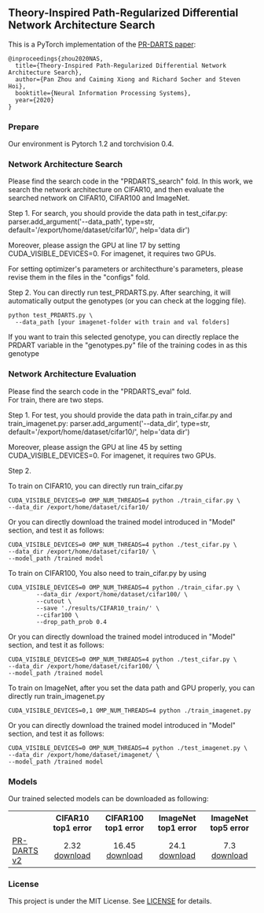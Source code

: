 ## Theory-Inspired Path-Regularized Differential Network Architecture Search

This is a PyTorch implementation of the [PR-DARTS paper](https://arxiv.org/pdf/2006.16537.pdf):
```
@inproceedings{zhou2020NAS,
  title={Theory-Inspired Path-Regularized Differential Network Architecture Search},
  author={Pan Zhou and Caiming Xiong and Richard Socher and Steven Hoi},
  booktitle={Neural Information Processing Systems},
  year={2020}
}
```
### Prepare
Our environment is Pytorch 1.2 and torchvision 0.4. 

### Network Architecture Search
Please find the search code in the "PRDARTS_search" fold. In this work, we search the network architecture on CIFAR10, and then evaluate the searched network on CIFAR10, CIFAR100 and ImageNet.


Step 1.
For search, you should provide the data path in test_cifar.py:
parser.add_argument('--data_path', type=str, default='/export/home/dataset/cifar10/', help='data dir')

Moreover, please assign the GPU at line 17 by setting CUDA_VISIBLE_DEVICES=0. For imagenet, it requires
two GPUs.

For setting optimizer's parameters or architecthure's parameters, please revise them in the files in the "configs" fold.

Step 2.
You can directly run test_PRDARTS.py. After searching, it will automatically output the genotypes (or you can check at the logging file).


```
python test_PRDARTS.py \
  --data_path [your imagenet-folder with train and val folders]
```

If you want to train this selected  genotype, you can directly replace the PRDART variable in the "genotypes.py" file of the training codes in  as this genotype

### Network Architecture Evaluation
Please find the search code in the "PRDARTS_eval" fold.  
For train, there are two steps.

Step 1.
For test, you should provide the data path in train_cifar.py and train_imagenet.py:
parser.add_argument('--data_dir', type=str, default='/export/home/dataset/cifar10/', help='data dir')

Moreover, please assign the GPU at line 45 by setting CUDA_VISIBLE_DEVICES=0. For imagenet, it requires
two GPUs.

Step 2.

To train on CIFAR10, you can directly run train_cifar.py
```
CUDA_VISIBLE_DEVICES=0 OMP_NUM_THREADS=4 python ./train_cifar.py \
--data_dir /export/home/dataset/cifar10/ 
```
Or you can directly download the trained model introduced in "Model" section, and test it as follows:
```
CUDA_VISIBLE_DEVICES=0 OMP_NUM_THREADS=4 python ./test_cifar.py \
--data_dir /export/home/dataset/cifar10/ \
--model_path /trained model
```

To train on CIFAR100, You also need to train_cifar.py by using
```
CUDA_VISIBLE_DEVICES=0 OMP_NUM_THREADS=4 python ./train_cifar.py \
        --data_dir /export/home/dataset/cifar100/ \
        --cutout \
        --save './results/CIFAR10_train/' \
        --cifar100 \
        --drop_path_prob 0.4
```
Or you can directly download the trained model introduced in "Model" section, and test it as follows:
```
CUDA_VISIBLE_DEVICES=0 OMP_NUM_THREADS=4 python ./test_cifar.py \
--data_dir /export/home/dataset/cifar100/ \
--model_path /trained model
```

To train on ImageNet, after you set the data path and GPU properly, you can directly run train_imagenet.py
```
CUDA_VISIBLE_DEVICES=0,1 OMP_NUM_THREADS=4 python ./train_imagenet.py 
```
Or you can directly download the trained model introduced in "Model" section, and test it as follows:
```
CUDA_VISIBLE_DEVICES=0 OMP_NUM_THREADS=4 python ./test_imagenet.py \
--data_dir /export/home/dataset/imagenet/ \
--model_path /trained model
```

### Models

Our trained selected models can be downloaded as following:
<table><tbody>
<!-- START TABLE -->
<!-- TABLE HEADER -->
<th valign="bottom"></th>
<th valign="bottom">CIFAR10 top1 error</th>
<th valign="bottom">CIFAR100 top1 error</th>
<th valign="bottom">ImageNet top1 error</th>
<th valign="bottom">ImageNet top5 error</th>
<!-- TABLE BODY -->
<tr><td align="left"><a href="https://arxiv.org/pdf/2006.16537.pdf">PR-DARTS v2</a></td>
<td align="center">2.32 <a href="https://storage.googleapis.com/sfr-prdarts-research/PR-DARTS/CIFAR10_model.pt">download</a></td>
<td align="center">16.45 <a href="https://storage.googleapis.com/sfr-prdarts-research/PR-DARTS/CIFAR100_model.pt">download</a></td>
<td align="center">24.1 <a href="https://storage.googleapis.com/sfr-prdarts-research/PR-DARTS/ImageNet_model.pt">download</a></td>
<td align="center">7.3 <a href="https://storage.googleapis.com/sfr-prdarts-research/PR-DARTS/ImageNet_model.pt">download</a></td>
</tr>
</tbody></table>



### License

This project is under the MIT License. See [LICENSE](LICENSE) for details.
